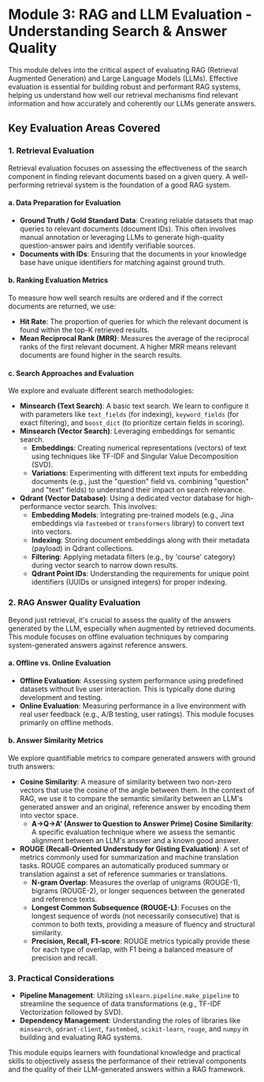 # Module 3: RAG and LLM Evaluation - Understanding Search & Answer Quality

This module delves into the critical aspect of evaluating RAG (Retrieval Augmented Generation) and Large Language Models (LLMs). Effective evaluation is essential for building robust and performant RAG systems, helping us understand how well our retrieval mechanisms find relevant information and how accurately and coherently our LLMs generate answers.

## Key Evaluation Areas Covered

### 1. Retrieval Evaluation

Retrieval evaluation focuses on assessing the effectiveness of the search component in finding relevant documents based on a given query. A well-performing retrieval system is the foundation of a good RAG system.

#### a. Data Preparation for Evaluation
- **Ground Truth / Gold Standard Data**: Creating reliable datasets that map queries to relevant documents (document IDs). This often involves manual annotation or leveraging LLMs to generate high-quality question-answer pairs and identify verifiable sources.
- **Documents with IDs**: Ensuring that the documents in your knowledge base have unique identifiers for matching against ground truth.

#### b. Ranking Evaluation Metrics
To measure how well search results are ordered and if the correct documents are returned, we use:
- **Hit Rate**: The proportion of queries for which the relevant document is found within the top-K retrieved results.
- **Mean Reciprocal Rank (MRR)**: Measures the average of the reciprocal ranks of the first relevant document. A higher MRR means relevant documents are found higher in the search results.

#### c. Search Approaches and Evaluation
We explore and evaluate different search methodologies:
- **Minsearch (Text Search)**: A basic text search. We learn to configure it with parameters like `text_fields` (for indexing), `keyword_fields` (for exact filtering), and `boost_dict` (to prioritize certain fields in scoring).
- **Minsearch (Vector Search)**: Leveraging embeddings for semantic search.
    - **Embeddings**: Creating numerical representations (vectors) of text using techniques like TF-IDF and Singular Value Decomposition (SVD).
    - **Variations**: Experimenting with different text inputs for embedding documents (e.g., just the "question" field vs. combining "question" and "text" fields) to understand their impact on search relevance.
- **Qdrant (Vector Database)**: Using a dedicated vector database for high-performance vector search. This involves:
    - **Embedding Models**: Integrating pre-trained models (e.g., Jina embeddings via `fastembed` or `transformers` library) to convert text into vectors.
    - **Indexing**: Storing document embeddings along with their metadata (payload) in Qdrant collections.
    - **Filtering**: Applying metadata filters (e.g., by 'course' category) during vector search to narrow down results.
    - **Qdrant Point IDs**: Understanding the requirements for unique point identifiers (UUIDs or unsigned integers) for proper indexing.

### 2. RAG Answer Quality Evaluation

Beyond just retrieval, it's crucial to assess the quality of the answers generated by the LLM, especially when augmented by retrieved documents. This module focuses on offline evaluation techniques by comparing system-generated answers against reference answers.

#### a. Offline vs. Online Evaluation
- **Offline Evaluation**: Assessing system performance using predefined datasets without live user interaction. This is typically done during development and testing.
- **Online Evaluation**: Measuring performance in a live environment with real user feedback (e.g., A/B testing, user ratings). This module focuses primarily on offline methods.

#### b. Answer Similarity Metrics
We explore quantifiable metrics to compare generated answers with ground truth answers:
- **Cosine Similarity**: A measure of similarity between two non-zero vectors that use the cosine of the angle between them. In the context of RAG, we use it to compare the semantic similarity between an LLM's generated answer and an original, reference answer by encoding them into vector space.
    - **A->Q->A' (Answer to Question to Answer Prime) Cosine Similarity**: A specific evaluation technique where we assess the semantic alignment between an LLM's answer and a known good answer.
- **ROUGE (Recall-Oriented Understudy for Gisting Evaluation)**: A set of metrics commonly used for summarization and machine translation tasks. ROUGE compares an automatically produced summary or translation against a set of reference summaries or translations.
    - **N-gram Overlap**: Measures the overlap of unigrams (ROUGE-1), bigrams (ROUGE-2), or longer sequences between the generated and reference texts.
    - **Longest Common Subsequence (ROUGE-L)**: Focuses on the longest sequence of words (not necessarily consecutive) that is common to both texts, providing a measure of fluency and structural similarity.
    - **Precision, Recall, F1-score**: ROUGE metrics typically provide these for each type of overlap, with F1 being a balanced measure of precision and recall.

### 3. Practical Considerations

- **Pipeline Management**: Utilizing `sklearn.pipeline.make_pipeline` to streamline the sequence of data transformations (e.g., TF-IDF Vectorization followed by SVD).
- **Dependency Management**: Understanding the roles of libraries like `minsearch`, `qdrant-client`, `fastembed`, `scikit-learn`, `rouge`, and `numpy` in building and evaluating RAG systems.

This module equips learners with foundational knowledge and practical skills to objectively assess the performance of their retrieval components and the quality of their LLM-generated answers within a RAG framework.